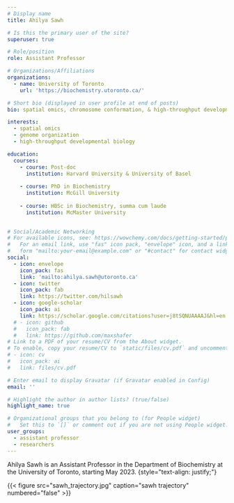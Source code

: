 ```yaml
---
# Display name
title: Ahilya Sawh

# Is this the primary user of the site?
superuser: true

# Role/position
role: Assistant Professor

# Organizations/Affiliations
organizations:
  - name: University of Toronto
    url: 'https://biochemistry.utoronto.ca/'

# Short bio (displayed in user profile at end of posts)
bio: spatial omics, chromosome conformation, & high-throughput developmental biology

interests:
  - spatial omics
  - genome organization
  - high-throughput developmental biology

education:
  courses:
    - course: Post-doc
      institution: Harvard University & University of Basel    
    
    - course: PhD in Biochemistry
      institution: McGill University
      
    - course: HBSc in Biochemistry, summa cum laude
      institution: McMaster University
      

# Social/Academic Networking
# For available icons, see: https://wowchemy.com/docs/getting-started/page-builder/#icons
#   For an email link, use "fas" icon pack, "envelope" icon, and a link in the
#   form "mailto:your-email@example.com" or "#contact" for contact widget.
social:
  - icon: envelope
    icon_pack: fas
    link: 'mailto:ahilya.sawh@utoronto.ca'
  - icon: twitter
    icon_pack: fab
    link: https://twitter.com/hilsawh
  - icon: google-scholar
    icon_pack: ai
    link: https://scholar.google.com/citations?user=j8tSQNUAAAAJ&hl=en
  # - icon: github
  #   icon_pack: fab
  #   link: https://github.com/maxshafer
# Link to a PDF of your resume/CV from the About widget.
# To enable, copy your resume/CV to `static/files/cv.pdf` and uncomment the lines below.
# - icon: cv
#   icon_pack: ai
#   link: files/cv.pdf

# Enter email to display Gravatar (if Gravatar enabled in Config)
email: ''

# Highlight the author in author lists? (true/false)
highlight_name: true

# Organizational groups that you belong to (for People widget)
#   Set this to `[]` or comment out if you are not using People widget.
user_groups:
  - assistant professor
  - researchers
---
```


Ahilya Sawh is an Assistant Professor in the Department of Biochemistry at the University of Toronto, starting May 2023. {style="text-align: justify;"}

{{< figure src="sawh_trajectory.jpg" caption="sawh trajectory" numbered="false" >}}
